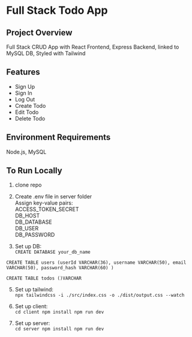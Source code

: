 # Full Stack Todo App

## Project Overview
Full Stack CRUD App with React Frontend, Express Backend, linked to MySQL DB, Styled with Tailwind

## Features
- Sign Up
- Sign In
- Log Out
- Create Todo
- Edit Todo
- Delete Todo

## Environment Requirements
Node.js, MySQL

## To Run Locally
1. clone repo

2. Create .env file in server folder  
Assign key-value pairs:  
ACCESS_TOKEN_SECRET  
DB_HOST  
DB_DATABASE  
DB_USER  
DB_PASSWORD  

3. Set up DB:  
`CREATE DATABASE your_db_name`
  
  `CREATE TABLE users (userId VARCHAR(36), username VARCHAR(50), email VARCHAR(50), password_hash VARCHAR(60)
)`  
  
   `CREATE TABLE todos ()VARCHAR`

5. Set up tailwind:  
`npx tailwindcss -i ./src/index.css -o ./dist/output.css --watch`

6. Set up client:  
`cd client npm install npm run dev`

7. Set up server:  
`cd server npm install npm run dev`
